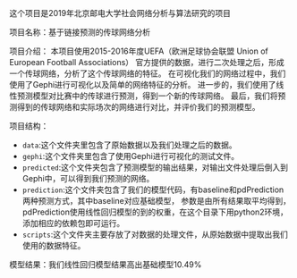 这个项目是2019年北京邮电大学社会网络分析与算法研究的项目

项目名称：基于链接预测的传球网络分析

项目介绍：
本项目使用2015-2016年度UEFA（欧洲足球协会联盟 Union of European Football Associations）
官方提供的数据，进行二次处理之后，形成一个传球网络，分析了这个传球网络的特征。
在可视化我们的网络过程中，我们使用了Gephi进行可视化以及简单的网络特征的分析。
进一步的，我们使用了线性预测模型对比赛中的传球进行预测，得到一个新的传球网络。
最后，我们将预测得到的传球网络和实际场次的网络进行对比，并评价我们的预测模型。

项目结构：
* `data`:这个文件夹里包含了原始数据以及我们处理之后的数据。
* `gephi`:这个文件夹里包含了使用Gephi进行可视化的测试文件。
* `predicted`:这个文件夹包含了预测模型的输出结果，对输出文件处理后倒入到Gephi中，可以得到我们预测的网络。
* `prediction`:这个文件夹包含了我们的模型代码，有baseline和pdPrediction两种预测方式，其中baseline对应基础模型，
参数是由所有结果取平均得到，pdPrediction使用线性回归模型的到的权重，在这个目录下用python2环境，添加相应的依赖包即可运行。
* `scripts`:这个文件夹主要存放了对数据的处理文件，从原始数据中提取出我们使用的数据特征。

模型结果：我们线性回归模型结果高出基础模型10.49%
 
